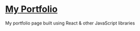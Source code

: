 # [My Portfolio](https://ef-portfolio-2.web.app/projects)
My portfolio page built using React &amp; other JavaScript libraries
